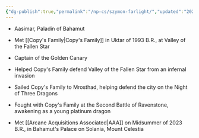 ```yaml
---
{"dg-publish":true,"permalink":"/np-cs/szymon-farlight/","updated":"2024-12-24T20:44:19.187-06:00"}
---
```


- Aasimar, Paladin of Bahamut
- Met [[Copy's Family\|Copy's Family]] in Uktar of 1993 B.R., at Valley of the Fallen Star
- Captain of the Golden Canary
- Helped Copy's Family defend Valley of the Fallen Star from an infernal invasion
- Sailed Copy's Family to Mrosthad, helping defend the city on the Night of Three Dragons
- Fought with Copy's Family at the Second Battle of Ravenstone, awakening as a young platinum dragon

- Met [[Arcane Acquisitions Associated\|AAA]] on Midsummer of 2023 B.R., in Bahamut's Palace on Solania, Mount Celestia